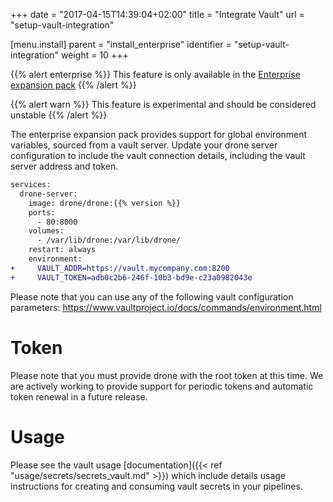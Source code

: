 +++
date = "2017-04-15T14:39:04+02:00"
title = "Integrate Vault"
url = "setup-vault-integration"

[menu.install]
  parent = "install_enterprise"
  identifier = "setup-vault-integration"
  weight = 10
+++

{{% alert enterprise %}}
This feature is only available in the [Enterprise expansion pack](https://drone.io/enterprise/)
{{% /alert %}}

{{% alert warn %}}
This feature is experimental and should be considered unstable
{{% /alert %}}

The enterprise expansion pack provides support for global environment variables, sourced from a vault server. Update your drone server configuration to include the vault connection details, including the vault server address and token.

```diff
services:
  drone-server:
    image: drone/drone:{{% version %}}
    ports:
      - 80:8000
    volumes:
      - /var/lib/drone:/var/lib/drone/
    restart: always
    environment:
+     VAULT_ADDR=https://vault.mycompany.com:8200
+     VAULT_TOKEN=adb0c2b6-246f-10b3-bd9e-c23a0982043e
```

Please note that you can use any of the following vault configuration parameters:
https://www.vaultproject.io/docs/commands/environment.html

# Token

Please note that you must provide drone with the root token at this time. We are actively working to provide support for periodic tokens and automatic token renewal in a future release.

<!--
# Periodic Tokens

# Root Tokens

# Google IAM

# Amazon IAM
-->

# Usage

Please see the vault usage [documentation]({{< ref "usage/secrets/secrets_vault.md" >}}) which include details usage instructions for creating and consuming vault secrets in your pipelines.
